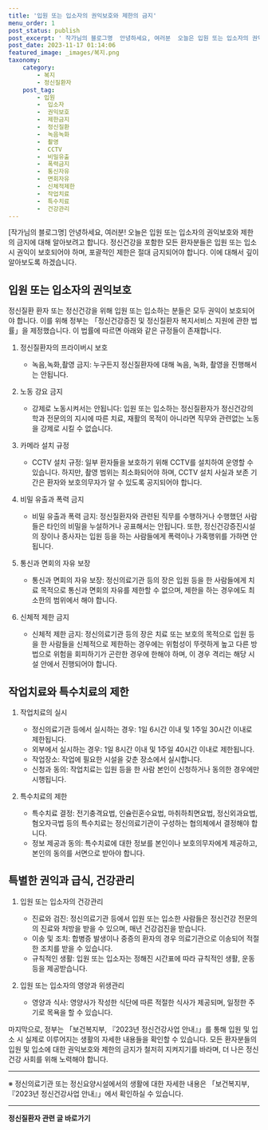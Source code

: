 ```yaml
---
title: '입원 또는 입소자의 권익보호와 제한의 금지'
menu_order: 1
post_status: publish
post_excerpt: ' 작가님의 블로그명  안녕하세요, 여러분  오늘은 입원 또는 입소자의 권익보호와 제한의 금지에 대해 알아보려고 합니다. 정신건강을 포함한 모든 환자분들은 입원 또는 입소 시 권익이 보호되어야 하며, 포괄적인 제한은 절대 금지되어야 합니다. 이에 대해서 깊이 알아보도록 하겠습니다.'
post_date: 2023-11-17 01:14:06
featured_image: _images/복지.png
taxonomy:
    category:
        - 복지
        - 정신질환자
    post_tag:
        - 입원
        -  입소자
        -  권익보호
        -  제한금지
        -  정신질환
        -  녹음녹화
        -  촬영
        -  CCTV
        -  비밀유출
        -  폭력금지
        -  통신자유
        -  면회자유
        -  신체적제한
        -  작업치료
        -  특수치료
        -  건강관리
---
```



[작가님의 블로그명] 안녕하세요, 여러분! 오늘은 입원 또는 입소자의 권익보호와 제한의 금지에 대해 알아보려고 합니다. 정신건강을 포함한 모든 환자분들은 입원 또는 입소 시 권익이 보호되어야 하며, 포괄적인 제한은 절대 금지되어야 합니다. 이에 대해서 깊이 알아보도록 하겠습니다.

## 입원 또는 입소자의 권익보호

정신질환 환자 또는 정신건강을 위해 입원 또는 입소하는 분들은 모두 권익이 보호되어야 합니다. 이를 위해 정부는 「정신건강증진 및 정신질환자 복지서비스 지원에 관한 법률」을 제정했습니다. 이 법률에 따르면 아래와 같은 규정들이 존재합니다.

1. 정신질환자의 프라이버시 보호
   - 녹음,녹화,촬영 금지: 누구든지 정신질환자에 대해 녹음, 녹화, 촬영을 진행해서는 안됩니다.

2. 노동 강요 금지
   - 강제로 노동시켜서는 안됩니다: 입원 또는 입소하는 정신질환자가 정신건강의학과 전문의의 지시에 따른 치료, 재활의 목적이 아니라면 직무와 관련없는 노동을 강제로 시킬 수 없습니다.

3. 카메라 설치 규정
   - CCTV 설치 규정: 일부 환자들을 보호하기 위해 CCTV를 설치하여 운영할 수 있습니다. 하지만, 촬영 범위는 최소화되어야 하며, CCTV 설치 사실과 보존 기간은 환자와 보호의무자가 알 수 있도록 공지되어야 합니다.

4. 비밀 유출과 폭력 금지
   - 비밀 유출과 폭력 금지: 정신질환자와 관련된 직무를 수행하거나 수행했던 사람들은 타인의 비밀을 누설하거나 공표해서는 안됩니다. 또한, 정신건강증진시설의 장이나 종사자는 입원 등을 하는 사람들에게 폭력이나 가혹행위를 가하면 안 됩니다.

5. 통신과 면회의 자유 보장
   - 통신과 면회의 자유 보장: 정신의료기관 등의 장은 입원 등을 한 사람들에게 치료 목적으로 통신과 면회의 자유를 제한할 수 없으며, 제한을 하는 경우에도 최소한의 범위에서 해야 합니다.

6. 신체적 제한 금지
   - 신체적 제한 금지: 정신의료기관 등의 장은 치료 또는 보호의 목적으로 입원 등을 한 사람들을 신체적으로 제한하는 경우에는 위험성이 뚜렷하게 높고 다른 방법으로 위험을 회피하기가 곤란한 경우에 한해야 하며, 이 경우 격리는 해당 시설 안에서 진행되어야 합니다.

## 작업치료와 특수치료의 제한

1. 작업치료의 실시
   - 정신의료기관 등에서 실시하는 경우: 1일 6시간 이내 및 1주일 30시간 이내로 제한됩니다.
   - 외부에서 실시하는 경우: 1일 8시간 이내 및 1주일 40시간 이내로 제한됩니다.
   - 작업장소: 작업에 필요한 시설을 갖춘 장소에서 실시합니다.
   - 신청과 동의: 작업치료는 입원 등을 한 사람 본인이 신청하거나 동의한 경우에만 시행됩니다.

2. 특수치료의 제한
   - 특수치료 결정: 전기충격요법, 인슐린혼수요법, 마취하최면요법, 정신외과요법, 혐오자극법 등의 특수치료는 정신의료기관이 구성하는 협의체에서 결정해야 합니다.
   - 정보 제공과 동의: 특수치료에 대한 정보를 본인이나 보호의무자에게 제공하고, 본인의 동의를 서면으로 받아야 합니다.

## 특별한 권익과 급식, 건강관리

1. 입원 또는 입소자의 건강관리
   - 진료와 검진: 정신의료기관 등에서 입원 또는 입소한 사람들은 정신건강 전문의의 진료와 처방을 받을 수 있으며, 매년 건강검진을 받습니다.
   - 이송 및 조치: 합병증 발생이나 중증의 환자의 경우 의료기관으로 이송되어 적절한 조치를 받을 수 있습니다.
   - 규칙적인 생활: 입원 또는 입소자는 정해진 시간표에 따라 규칙적인 생활, 운동 등을 제공받습니다.

2. 입원 또는 입소자의 영양과 위생관리
   - 영양과 식사: 영양사가 작성한 식단에 따른 적절한 식사가 제공되며, 일정한 주기로 목욕을 할 수 있습니다.

마지막으로, 정부는 「보건복지부, 『2023년 정신건강사업 안내』」를 통해 입원 및 입소 시 실제로 이루어지는 생활의 자세한 내용들을 확인할 수 있습니다. 모든 환자분들의 입원 및 입소에 대한 권익보호와 제한의 금지가 철저히 지켜지기를 바라며, 더 나은 정신건강 사회를 위해 노력해야 합니다.

---
※ 정신의료기관 또는 정신요양시설에서의 생활에 대한 자세한 내용은 「보건복지부, 『2023년 정신건강사업 안내』」에서 확인하실 수 있습니다.
<!-- wp:separator -->
<hr class="wp-block-separator has-alpha-channel-opacity"/>
<!-- /wp:separator -->

<!-- wp:group {"backgroundColor":"base","layout":{"type":"constrained"}} -->
<div class="wp-block-group has-base-background-color has-background"><!-- wp:paragraph {"align":"center","fontSize":"medium"} -->
<p class="has-text-align-center has-large-font-size"><strong>정신질환자 관련 글 바로가기</strong></p>
<!-- /wp:paragraph -->


<!-- wp:latest-posts
{"categories":[{"id":25985,"count":19,"description":"","link":"https://uknowlaw.com/category/%ec%a0%95%ec%8b%a0%ec%a7%88%ed%99%98%ec%9e%90/","name":"정신질환자","slug":"정신질환자","taxonomy":"category","parent":0,"meta":[],"_links":{"self":[{"href":"https://uknowlaw.com/wp-json/wp/v2/categories/25985"}],"collection":[{"href":"https://uknowlaw.com/wp-json/wp/v2/categories"}],"about":[{"href":"https://uknowlaw.com/wp-json/wp/v2/taxonomies/category"}],"wp:post_type":[{"href":"https://uknowlaw.com/wp-json/wp/v2/posts?categories=25985"}],"curies":[{"name":"wp","href":"https://api.w.org/{rel}","templated":true}]}}],"postsToShow":100,"excerptLength":28,"postLayout":"grid","columns":2,"featuredImageAlign":"left","featuredImageSizeSlug":"large","fontSize":"small"} /--></div>
<!-- /wp:group -->